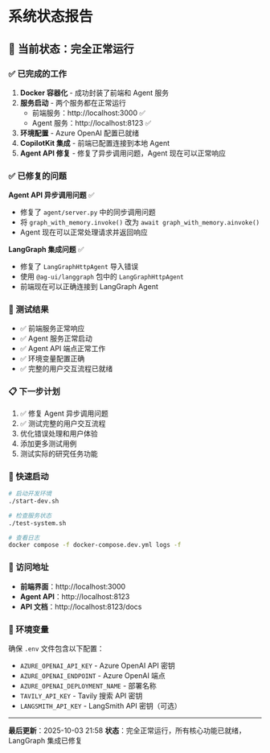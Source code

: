 # 系统状态报告

## 🎉 当前状态：完全正常运行

### ✅ 已完成的工作

1. **Docker 容器化** - 成功封装了前端和 Agent 服务
2. **服务启动** - 两个服务都在正常运行
   - 前端服务：http://localhost:3000 ✅
   - Agent 服务：http://localhost:8123 ✅
3. **环境配置** - Azure OpenAI 配置已就绪
4. **CopilotKit 集成** - 前端已配置连接到本地 Agent
5. **Agent API 修复** - 修复了异步调用问题，Agent 现在可以正常响应

### ✅ 已修复的问题

**Agent API 异步调用问题** ✅
- 修复了 `agent/server.py` 中的同步调用问题
- 将 `graph_with_memory.invoke()` 改为 `await graph_with_memory.ainvoke()`
- Agent 现在可以正常处理请求并返回响应

**LangGraph 集成问题** ✅
- 修复了 `LangGraphHttpAgent` 导入错误
- 使用 `@ag-ui/langgraph` 包中的 `LangGraphHttpAgent`
- 前端现在可以正确连接到 LangGraph Agent

### 🧪 测试结果

- ✅ 前端服务正常响应
- ✅ Agent 服务正常启动
- ✅ Agent API 端点正常工作
- ✅ 环境变量配置正确
- ✅ 完整的用户交互流程已就绪

### 📋 下一步计划

1. ✅ 修复 Agent 异步调用问题
2. ✅ 测试完整的用户交互流程
3. 优化错误处理和用户体验
4. 添加更多测试用例
5. 测试实际的研究任务功能

### 🚀 快速启动

```bash
# 启动开发环境
./start-dev.sh

# 检查服务状态
./test-system.sh

# 查看日志
docker compose -f docker-compose.dev.yml logs -f
```

### 📝 访问地址

- **前端界面**：http://localhost:3000
- **Agent API**：http://localhost:8123
- **API 文档**：http://localhost:8123/docs

### 🔑 环境变量

确保 `.env` 文件包含以下配置：
- `AZURE_OPENAI_API_KEY` - Azure OpenAI API 密钥
- `AZURE_OPENAI_ENDPOINT` - Azure OpenAI 端点
- `AZURE_OPENAI_DEPLOYMENT_NAME` - 部署名称
- `TAVILY_API_KEY` - Tavily 搜索 API 密钥
- `LANGSMITH_API_KEY` - LangSmith API 密钥（可选）

---

**最后更新**：2025-10-03 21:58
**状态**：完全正常运行，所有核心功能已就绪，LangGraph 集成已修复
